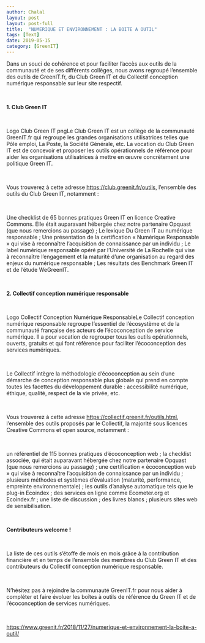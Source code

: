```yaml
---
author: Chalal
layout: post
layout: post-full
title:  "NUMERIQUE ET ENVIRONNEMENT : LA BOITE A OUTIL"
tags: [Text]
date: 2019-05-15
category: [GreenIT]
---
```


Dans un souci de cohérence et pour faciliter l’accès aux outils de la communauté et de ses différents collèges, nous avons regroupé l’ensemble des outils de GreenIT.fr, du Club Green IT et du Collectif conception numérique responsable sur leur site respectif.

<br>

**1. Club Green IT**

<br>

Logo Club Green IT pngLe Club Green IT est un collège de la communauté GreenIT.fr qui regroupe les grandes organisations utilisatrices telles que Pôle emploi, La Poste, la Société Générale, etc. La vocation du Club Green IT est de concevoir et proposer les outils opérationnels de référence pour aider les organisations utilisatrices à mettre en œuvre concrètement une politique Green IT.

<br>

Vous trouverez à cette adresse https://club.greenit.fr/outils, l’ensemble des outils du Club Green IT, notamment :

<br>

Une checklist de 65 bonnes pratiques Green IT en licence Creative Commons. Elle était auparavant hébergée chez notre partenaire Opquast (que nous remercions au passage) ;
Le lexique Du Green IT au numérique responsable ;
Une présentation de la certification « Numérique Responsable » qui vise à reconnaître l’acquisition de connaissance par un individu ;
Le label numérique responsable opéré par l’Université de La Rochelle qui vise à reconnaître l’engagement et la maturité d’une organisation au regard des enjeux du numérique responsable ;
Les résultats des Benchmark Green IT et de l’étude WeGreenIT.

<br>

**2. Collectif conception numérique responsable**

<br>

Logo Collectif Conception Numérique ResponsableLe Collectif conception numérique responsable regroupe l’essentiel de l’écosystème et de la communauté française des acteurs de l’écoconception de service numérique. Il a pour vocation de regrouper tous les outils opérationnels, ouverts, gratuits et qui font référence pour faciliter l’écoconception des services numériques.

<br>

Le Collectif intègre la méthodologie d’écoconception au sein d’une démarche de conception responsable plus globale qui prend en compte toutes les facettes du développement durable : accessibilité numérique, éthique, qualité, respect de la vie privée, etc.

<br>

Vous trouverez à cette adresse https://collectif.greenit.fr/outils.html, l’ensemble des outils proposés par le Collectif, la majorité sous licences Creative Commons et open source, notamment :

<br>

un référentiel de 115 bonnes pratiques d’écoconception web ;
la checklist associée, qui était auparavant hébergée chez notre partenaire Opquast (que nous remercions au passage) ;
une certification « écoconception web » qui vise à reconnaître l’acquisition de connaissance par un individu ;
plusieurs méthodes et systèmes d’évaluation (maturité, performance, empreinte environnementale) ;
les outils d’analyse automatique tels que le plug-in Ecoindex ;
des services en ligne comme Ecometer.org et Ecoindex.fr ;
une liste de discussion ;
des livres blancs ;
plusieurs sites web de sensibilisation.

<br>

**Contributeurs welcome !**

<br>

La liste de ces outils s’étoffe de mois en mois grâce à la contribution financière et en temps de l’ensemble des membres du Club Green IT et des contributeurs du Collectif conception numérique responsable.

<br>

N’hésitez pas à rejoindre la communauté GreenIT.fr pour nous aider à compléter et faire évoluer les boîtes à outils de référence du Green IT et de l’écoconception de services numériques.

<br>

https://www.greenit.fr/2018/11/27/numerique-et-environnement-la-boite-a-outil/
